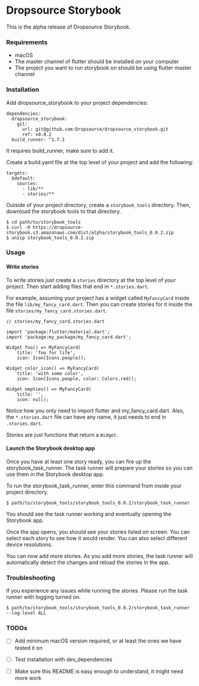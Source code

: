 # Dropsource Storybook

This is the alpha release of Dropsource Storybook.

### Requirements
- macOS
- The master channel of flutter should be installed on your computer
- The project you want to run storybook on should be using flutter master channel

### Installation
Add dropsource_storybook to your project dependencies:
```
dependencies:
  dropsource_storybook:
    git:
      url: git@github.com:Dropsource/dropsource_storybook.git
      ref: v0.0.2
  build_runner: ^1.7.1
```
It requires build_runner, make sure to add it.

Create a build.yaml file at the top level of your project and add the following:
```
targets:
  $default:
    sources:
      - lib/**
      - stories/**
```

Outside of your project directory, create a `storybook_tools` directory. Then, download the storybook tools to that directory.
```
$ cd path/to/storybook_tools
$ curl -O https://dropsource-storybook.s3.amazonaws.com/dist/alpha/storybook_tools_0.0.2.zip
$ unzip storybook_tools_0.0.2.zip
```

### Usage

#### Write stories
To write stories just create a `stories` directory at the top level of your project. Then start adding files that end in `*.stories.dart`.

For example, assuming your project has a widget called `MyFancyCard` inside the file `lib/my_fancy_card.dart`. Then you can create stories for it inside the file `stories/my_fancy_card.stories.dart`.

```
// stories/my_fancy_card.stories.dart

import 'package:flutter/material.dart';
import 'package:my_package/my_fancy_card.dart';

Widget foo() => MyFancyCard(
    title: 'foo for life', 
    icon: Icon(Icons.people));

Widget color_icon() => MyFancyCard(
    title: 'with some color', 
    icon: Icon(Icons.people, color: Colors.red));

Widget empties() => MyFancyCard(
    title: '', 
    icon: null);

```
Notice how you only need to import flutter and my_fancy_card.dart. Also, the `*.stories.dart` file can have any name, it just needs to end in `.stories.dart`.

Stories are just functions that return a `Widget`.

#### Launch the Storybook desktop app
Once you have at least one story ready, you can fire up the storybook_task_runner. The task runner will prepare your stories so you can use them in the Storybook desktop app.

To run the storybook_task_runner, enter this command from inside your project directory.
```
$ path/to/storybook_tools/storybook_tools_0.0.2/storybook_task_runner
```
You should see the task runner working and eventually opening the Storybook app.

Once the app opens, you should see your stories listed on screen. You can select each story to see how it would render. You can also select different device resolutions.

You can now add more stories. As you add more stories, the task runner will automatically detect the changes and reload the stories in the app.


### Troubleshooting
If you experience any issues while running the stories. Please run the task runner with logging turned on.
```
$ path/to/storybook_tools/storybook_tools_0.0.2/storybook_task_runner --log-level ALL
```


### TODOs

- [ ] Add minimum macOS version required, or at least the ones we have tested it on
- [ ] Test installation with dev_dependencies
- [ ] Make sure this README is easy enough to understand, it might need more work

